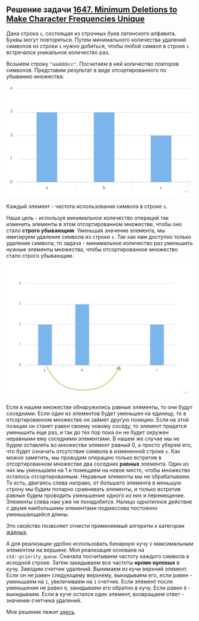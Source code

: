 ## Решение задачи [1647. Minimum Deletions to Make Character Frequencies Unique](https://leetcode.com/problems/minimum-deletions-to-make-character-frequencies-unique/)

Дана строка `s`, состоящая из строчных букв латинского алфавита. Буквы могут повторяться. Путем минимального количества удалений символов из строки `s` нужно добиться, чтобы любой символ в строке `s` встречался уникальное количество раз. 

Возьмем строку `"aaabbbcc"`. Посчитаем в ней количество повторов символов. Представим результат в виде отсортированного по убыванию множества:

![](Img/1.jpg)

Каждый элемент - частота использования символа в строке `s`.

Наша цель - используя минимальное количество операций так изменить элементы в этом отсортированном множестве, чтобы оно стало **строго убывающим**. Уменьшая значение элемента, мы имитируем удаление символа из строки `s`. Так как нам доступно только удаление символа, то задача - минимальное количество раз уменьшить нужные элементы множества, чтобы отсортированное множество стало строго убывающим.

![](Img/2.jpg)

Если в нашем множестве обнаружились равные элементы, то они будут соседними. Если один из элементов будет уменьшен на единицу, то в отсортированном множестве он займет другую позицию. Если на этой позиции он станет равен своему новому соседу, то элемент придется уменьшить еще раз, и так до тех пор пока он не будет окружен неравными ему соседними элементами. В нашем же случае мы не будем оставлять во множестве элемент равный 0, а просто уберем его, что будет означать отсутствие символа в измененной строке `s`. Как можно заметить, мы проводим операцию только встретив в отсортированном множестве два соседних **равных** элемента. Один из них мы уменьшаем на 1 и помещаем на новое место, чтобы множество осталось отсортированным. Неравные элементы мы не обрабатываем. То есть, двигаясь слева направо, от большего элемента в меньшую строну мы будем попарно сравнивать элементы, и только встретив равные будем проводить уменьшение одного из них и перемещение. Элементы слева нам уже не понадобятся. Налицо однотипное действие с двумя наибольшими элементами подмассива постоянно уменьшающейся длины. 

Это свойство позволяет отнести применяемый алгоритм к категории [жадных](https://ru.wikipedia.org/wiki/Жадный_алгоритм).

А для реализации удобно использовать бинарную кучу с максимальным элементом на вершине. Моя реализация основана на `std::priority_queue`. Сначала посчитываем частоту каждого символа в исходной строке. Затем закидываем все частоты **кроме нулевых** в кучу. Заводим счетчик удалений. Вынимаем из кучи верхний элемент. Если он не равен следующему верхнему, выкидываем его, если равен - уменьшаем на `1`, увеличиваем на `1` счетчик. Если элемент после уменьшения не равен `0`, закидываем его обратно в кучу. Если равен `0` - выкидываем. Если в куче остался один элемент, возвращаем ответ - значение счетчика удалений.

Мое решение лежит [здесь](solution.cpp).